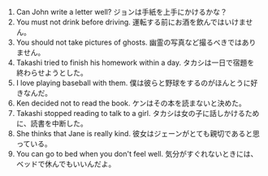1. Can John write a letter well? ジョンは手紙を上手にかけるかな？ 
1. You must not drink before driving. 運転する前にお酒を飲んではいけません。
1. You should not take pictures of ghosts. 幽霊の写真など撮るべきではありません。 
1. Takashi tried to finish his homework within a day. タカシは一日で宿題を終わらせようとした。
1. I love playing baseball with them. 僕は彼らと野球をするのがほんとうに好きなんだ。
1. Ken decided not to read the book. ケンはその本を読まないと決めた。
1. Takashi stopped reading to talk to a girl. タカシは女の子に話しかけるために、読書を中断した。 
1. She thinks that Jane is really kind. 彼女はジェーンがとても親切であると思っている。 
1. You can go to bed when you don't feel well. 気分がすぐれないときには、ベッドで休んでもいいんだよ。
